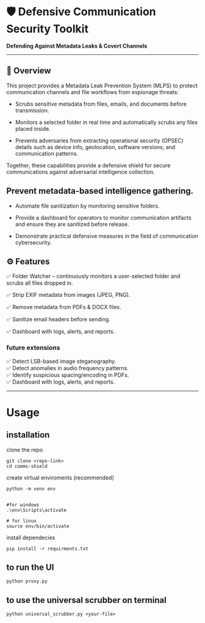 # 🛡️ Defensive Communication Security Toolkit  
**Defending Against Metadata Leaks & Covert Channels**

---

## 📖 Overview

This project provides a Metadata Leak Prevention System (MLPS) to protect communication channels and file workflows from espionage threats:

- Scrubs sensitive metadata from files, emails, and documents before transmission.

- Monitors a selected folder in real time and automatically scrubs any files placed inside.

- Prevents adversaries from extracting operational security (OPSEC) details such as device info, geolocation, software versions, and communication patterns.

Together, these capabilities provide a defensive shield for secure communications against adversarial intelligence collection.



## Prevent metadata-based intelligence gathering.

- Automate file sanitization by monitoring sensitive folders.

- Provide a dashboard for operators to monitor communication artifacts and ensure they are sanitized before release.

- Demonstrate practical defensive measures in the field of communication cybersecurity.

## ⚙️ Features

✅ Folder Watcher – continuously monitors a user-selected folder and scrubs all files dropped in.

✅ Strip EXIF metadata from images (JPEG, PNG).

✅ Remove metadata from PDFs & DOCX files.

✅ Sanitize email headers before sending.

✅ Dashboard with logs, alerts, and reports.

### future extensions
✅ Detect LSB-based image steganography.  
✅ Detect anomalies in audio frequency patterns.  
✅ Identify suspicious spacing/encoding in PDFs.  
✅ Dashboard with logs, alerts, and reports.  

---
# Usage 

## installation 

clone the repo
```
git clone <repo-link>
cd comms-shield
```
create virtual enviroments (recommended)

```
python -m venv env


#for windows
.\env\Scripts\activate

# for linux
source env/bin/activate 
```


install dependecies 

```
pip install -r requirments.txt
```

## to run the UI 

```
python proxy.py
```

## to use the universal scrubber on terminal 

```
python universal_scrubber.py <your-file>
```

